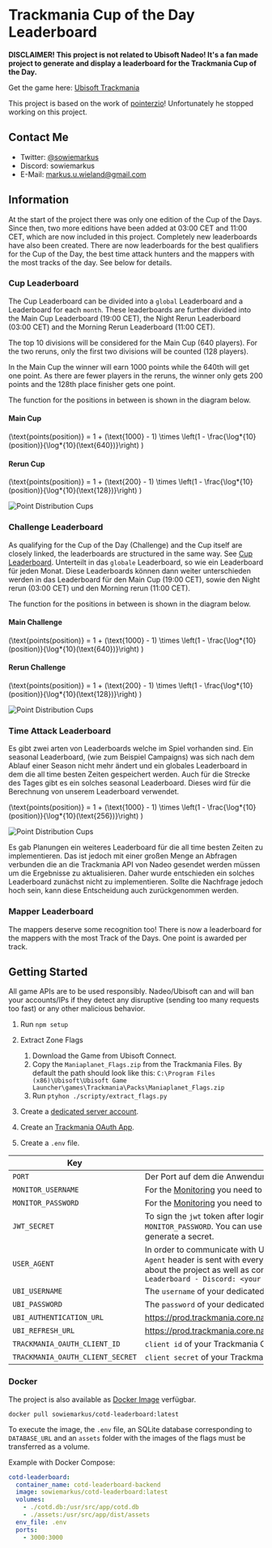 # Trackmania Cup of the Day Leaderboard

**DISCLAIMER! This project is not related to Ubisoft Nadeo! It's a fan made project to generate and display a leaderboard for the Trackmania Cup of the Day.**

Get the game here: [Ubisoft Trackmania](https://www.ubisoft.com/de-de/game/trackmania/trackmania)

This project is based on the work of [pointerzio](https://docs.google.com/spreadsheets/d/e/2PACX-1vSVwwjM2OoIEWwoiKy1CqMY9oKJ2EXqWvch_gPIrOzL8WtsSoYZ-KjsiZpR3Ygt3U08VW9fxFpRyv6R/pubhtml#)! Unfortunately he stopped working on this project.

## Contact Me

- Twitter: [@sowiemarkus](https://x.com/sowiemarkus)
- Discord: sowiemarkus
- E-Mail: [markus.u.wieland@gmail.com](mailto:markus.u.wieland@gmail.com)

## Information

At the start of the project there was only one edition of the Cup of the Days. Since then, two more editions have been added at 03:00 CET and 11:00 CET, which are now included in this project. Completely new leaderboards have also been created. There are now leaderboards for the best qualifiers for the Cup of the Day, the best time attack hunters and the mappers with the most tracks of the day. See below for details.

### Cup Leaderboard

The Cup Leaderboard can be divided into a `global` Leaderboard and a Leaderboard for each `month`. These leaderboards are further divided into the Main Cup Leaderboard (19:00 CET), the Night Rerun Leaderboard (03:00 CET) and the Morning Rerun Leaderboard (11:00 CET).

The top 10 divisions will be considered for the Main Cup (640 players).
For the two reruns, only the first two divisions will be counted (128 players).

In the Main Cup the winner will earn 1000 points while the 640th will get one point.
As there are fewer players in the reruns, the winner only gets 200 points and the 128th place finisher gets one point.

The function for the positions in between is shown in the diagram below.

#### Main Cup

\(\text{points(position)} = 1 + (\text{1000} - 1) \times \left(1 - \frac{\log*{10}(position)}{\log*{10}(\text{640})}\right) \)

#### Rerun Cup

\(\text{points(position)} = 1 + (\text{200} - 1) \times \left(1 - \frac{\log*{10}(position)}{\log*{10}(\text{128})}\right) \)

![Point Distribution Cups](images/points_distribution_comparison_Main%20Cup-Rerun%20Cup.jpg)

### Challenge Leaderboard

As qualifying for the Cup of the Day (Challenge) and the Cup itself are closely linked, the leaderboards are structured in the same way. See [Cup Leaderboard](#cup-leaderboard).
Unterteilt in das `globale` Leaderboard, so wie ein Leaderboard für jeden Monat. Diese Leaderboards können dann weiter unterschieden werden in das Leaderboard für den Main Cup (19:00 CET), sowie den Night rerun (03:00 CET) und den Morning rerun (11:00 CET).

The function for the positions in between is shown in the diagram below.

#### Main Challenge

\(\text{points(position)} = 1 + (\text{1000} - 1) \times \left(1 - \frac{\log*{10}(position)}{\log*{10}(\text{640})}\right) \)

#### Rerun Challenge

\(\text{points(position)} = 1 + (\text{200} - 1) \times \left(1 - \frac{\log*{10}(position)}{\log*{10}(\text{128})}\right) \)

![Point Distribution Cups](images/points_distribution_comparison_Main%20Challenge-Rerun%20Challenge.jpg)

### Time Attack Leaderboard

Es gibt zwei arten von Leaderboards welche im Spiel vorhanden sind. Ein seasonal Leaderboard, (wie zum Beispiel Campaigns) was sich nach dem Ablauf einer Season nicht mehr ändert und ein globales Leaderboard in dem die all time besten Zeiten gespeichert werden. Auch für die Strecke des Tages gibt es ein solches seasonal Leaderboard. Dieses wird für die Berechnung von unserem Leaderboard verwendet.

\(\text{points(position)} = 1 + (\text{1000} - 1) \times \left(1 - \frac{\log*{10}(position)}{\log*{10}(\text{256})}\right) \)

![Point Distribution Cups](images/points_distribution_comparison_Time%20Attack.jpg)

Es gab Planungen ein weiteres Leaderboard für die all time besten Zeiten zu implementieren. Das ist jedoch mit einer großen Menge an Abfragen verbunden die an die Trackmania API von Nadeo gesendet werden müssen um die Ergebnisse zu aktualisieren. Daher wurde entschieden ein solches Leaderboard zunächst nicht zu implementieren. Sollte die Nachfrage jedoch hoch sein, kann diese Entscheidung auch zurückgenommen werden.

### Mapper Leaderboard

The mappers deserve some recognition too! There is now a leaderboard for the mappers with the most Track of the Days. One point is awarded per track.

## Getting Started

All game APIs are to be used responsibly. Nadeo/Ubisoft can and will ban your accounts/IPs if they detect any disruptive (sending too many requests too fast) or any other malicious behavior.

1. Run `npm setup`
2. Extract Zone Flags

   1. Download the Game from Ubisoft Connect.
   2. Copy the `Maniaplanet_Flags.zip` from the Trackmania Files. By default the path should look like this: `C:\Program Files (x86)\Ubisoft\Ubisoft Game Launcher\games\Trackmania\Packs\Maniaplanet_Flags.zip`
   3. Run `ptyhon ./scripty/extract_flags.py`

3. Create a [dedicated server account](https://www.trackmania.com/?redirect=https://www.trackmania.com/player/dedicated-servers).
4. Create an [Trackmania OAuth App](https://webservices.openplanet.dev/oauth/auth).
5. Create a `.env` file.

| Key                              | Information                                                                                                                                                                                                                                                                                 |
| -------------------------------- | ------------------------------------------------------------------------------------------------------------------------------------------------------------------------------------------------------------------------------------------------------------------------------------------- |
| `PORT`                           | Der Port auf dem die Anwendung laufen wird. Beispiel: `3000`.                                                                                                                                                                                                                               |
| `MONITOR_USERNAME`               | For the [Monitoring](https://github.com/TrackmaniaCOTDLeaderboard/cotd-leaderboard-monitoring) you need to provide an admin `username`.                                                                                                                                                     |
| `MONITOR_PASSWORD`               | For the [Monitoring](https://github.com/TrackmaniaCOTDLeaderboard/cotd-leaderboard-monitoring) you need to provide an admin `password`.                                                                                                                                                     |
| `JWT_SECRET`                     | To sign the `jwt` token after login with `MONITOR_USERNAME` and `MONITOR_PASSWORD`. You can use `node ./scripts/generate-jwt-secret.js` to generate a secret.                                                                                                                               |
| `USER_AGENT`                     | In order to communicate with Ubisoft who is requesting the data, the `User-Agent` header is sent with every request. This should contain information about the project as well as contact options. Example: `Trackmania COTD Leaderboard - Discord: <your discord name> - <your@email.com>` |
| `UBI_USERNAME`                   | The `username` of your dedicated server account.                                                                                                                                                                                                                                            |
| `UBI_PASSWORD`                   | The `password` of your dedicated server account.                                                                                                                                                                                                                                            |
| `UBI_AUTHENTICATION_URL`         | https://prod.trackmania.core.nadeo.online/v2/authentication/token/basic                                                                                                                                                                                                                     |
| `UBI_REFRESH_URL`                | https://prod.trackmania.core.nadeo.online/v2/authentication/token/refresh                                                                                                                                                                                                                   |
| `TRACKMANIA_OAUTH_CLIENT_ID`     | `client id` of your Trackmania OAuth App                                                                                                                                                                                                                                                    |
| `TRACKMANIA_OAUTH_CLIENT_SECRET` | `client secret` of your Trackmania OAuth App                                                                                                                                                                                                                                                |

### Docker

The project is also available as [Docker Image](https://hub.docker.com/r/sowiemarkus/cotd-leaderboard) verfügbar.

`docker pull sowiemarkus/cotd-leaderboard:latest`

To execute the image, the `.env` file, an SQLite database corresponding to `DATABASE_URL` and an `assets` folder with the images of the flags must be transferred as a volume.

Example with Docker Compose:

```yml
cotd-leaderboard:
  container_name: cotd-leaderboard-backend
  image: sowiemarkus/cotd-leaderboard:latest
  volumes:
    - ./cotd.db:/usr/src/app/cotd.db
    - ./assets:/usr/src/app/dist/assets
  env_file: .env
  ports:
    - 3000:3000
```
